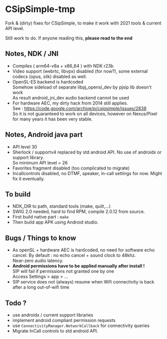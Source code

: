 # CSipSimple-tmp
Fork & (dirty) fixes for CSipSimple, to make it work with 2021 tools & current API level.

Still work to do. If anyone reading this, **please read to the end**

## Notes, NDK / JNI
- Compiles ( arm64-v8a + x86_64 ) with NDK r23b
- Video support (webrtc, libvpx) disabled (for now?), some external codecs (opus, silk) disabled as well.
- OpenSL-ES backend is hardcoded<br>
Somehow sideload of separate libpj_opensl_dev by pjsip lib doesn't work<br>
As result android_jni_dev audio backend cannot be used
- For hardware AEC, my dirty hack from 2014 still applies.<br>
See : https://code.google.com/archive/p/csipsimple/issues/2838<br>
So it is not guaranteed to work on all devices, however on Nexus/Pixel for many years it has been very stable.

## Notes, Android java part
- API level 30
- Sherlock / supportv4 replaced by std android API. No use of androidx or support library.<br>
So minimum API level = 26
- Favorites fragment disabled (too complicated to migrate)
- Incallcontrols disabled, no DTMF, speaker, in-call settings for now. Might fix it eventually.

## To build
- NDK_DIR to path, standard tools (make, quilt,...)
- SWIG 2.0 needed, hard to find RPM, compile 2.0.12 from source.
- First build native part : `make`
- Then build app APK using Android studio.

## Bugs / Things to know
- As openSL + hardware AEC is hardcoded, no need for software echo cancel. By default : no echo cancel + sound clock to 48khz.<br>Near-zero audio latency.
- **Android permissions have to be applied manually after install !**<br>SIP will fail if permissions not granted one by one<br>Access Settings > app > ...
- SIP service does not (always) resume when Wifi connectivity is back after a long out-of-wifi time

## Todo ?
- use androidx / current support libraries
- implement android compliant permission requests
- use `ConnectivityManager.NetworkCallback` for connectivity queries
- Migrate InCall controls to std android API.

